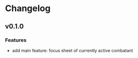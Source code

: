 # Changelog

## v0.1.0

### Features

* add main feature: focus sheet of currently active combatant
